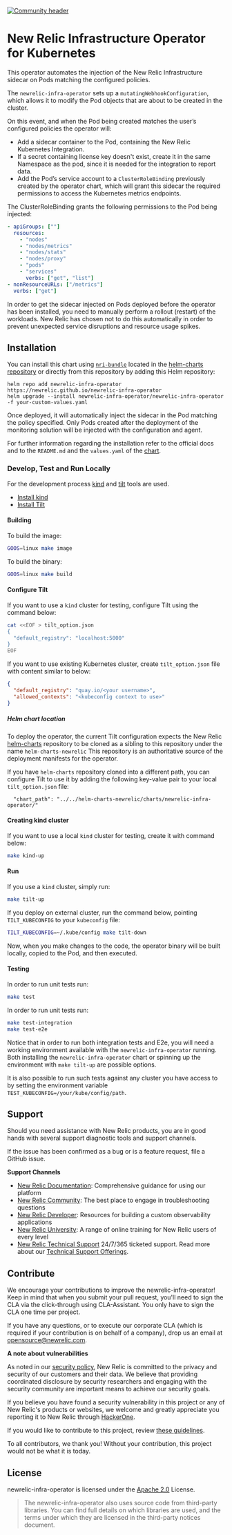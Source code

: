 [![Community header](https://github.com/newrelic/opensource-website/raw/master/src/images/categories/Community_Project.png)](https://opensource.newrelic.com/oss-category/#community-project)

# New Relic Infrastructure Operator for Kubernetes

This operator automates the injection of the New Relic Infrastructure sidecar on Pods matching the configured policies.

The `newrelic-infra-operator` sets up a `mutatingWebhookConfiguration`, which allows it to modify the Pod objects that are
about to be created in the cluster.

On this event, and when the Pod being created matches the user’s configured policies the operator will:

 - Add a sidecar container to the Pod, containing the New Relic Kubernetes Integration.
 - If a secret containing license key doesn't exist, create it in the same Namespace as the pod,
   since it is needed for the integration to report data.
 - Add the Pod’s service account to a `ClusterRoleBinding` previously created by the operator chart, which will grant this
   sidecar the required permissions to access the Kubernetes metrics endpoints. 
   

The ClusterRoleBinding grants the following permissions to the Pod being injected:
```yaml
- apiGroups: [""]
  resources:
    - "nodes"
    - "nodes/metrics"
    - "nodes/stats"
    - "nodes/proxy"
    - "pods"
    - "services"
      verbs: ["get", "list"]
- nonResourceURLs: ["/metrics"]
  verbs: ["get"]
```

In order to get the sidecar injected on Pods deployed before the operator has been installed, you need to manually
perform a rollout (restart) of the workloads. New Relic has chosen not to do this automatically in order to prevent 
unexpected service disruptions and resource usage spikes.

## Installation

You can install this chart using [`nri-bundle`](https://github.com/newrelic/helm-charts/tree/master/charts/nri-bundle) located in the
[helm-charts repository](https://github.com/newrelic/helm-charts) or directly from this repository by adding this Helm repository:

```shell
helm repo add newrelic-infra-operator https://newrelic.github.io/newrelic-infra-operator
helm upgrade --install newrelic-infra-operator/newrelic-infra-operator -f your-custom-values.yaml
```

Once deployed, it will automatically inject the sidecar in the Pod matching the policy specified.
Only Pods created after the deployment of the monitoring solution will be injected with the configuration and agent.

For further information regarding the installation refer to the official docs and to the `README.md` 
and the `values.yaml` of the [chart](https://github.com/newrelic/newrelic-infra-operator/tree/master/charts/newrelic-infra-operator).

### Develop, Test and Run Locally

For the development process [kind](https://kind.sigs.k8s.io) and [tilt](https://tilt.dev/) tools are used.

* [Install kind](https://kind.sigs.k8s.io/docs/user/quick-start/#installation)
* [Install Tilt](https://docs.tilt.dev/install.html)

#### Building

To build the image:
```sh
GOOS=linux make image
```

To build the binary:
```sh
GOOS=linux make build
```

#### Configure Tilt

If you want to use a `kind` cluster for testing, configure Tilt using the command below:

```sh
cat <<EOF > tilt_option.json
{
  "default_registry": "localhost:5000"
}
EOF
```

If you want to use existing Kubernetes cluster, create `tilt_option.json` file with content similar to below:

```json
{
  "default_registry": "quay.io/<your username>",
  "allowed_contexts": "<kubeconfig context to use>"
}
```

##### Helm chart location

To deploy the operator, the current Tilt configuration expects the New Relic 
[helm-charts](https://github.com/newrelic/helm-charts) repository to be
cloned as a sibling to this repository under the name `helm-charts-newrelic`
This repository is an authoritative source of the deployment manifests for the operator.

If you have `helm-charts` repository cloned into a different path, you can configure Tilt to use it by adding the
following key-value pair to your local `tilt_option.json` file:

```
  "chart_path": "../../helm-charts-newrelic/charts/newrelic-infra-operator/"
```

#### Creating kind cluster

If you want to use a local `kind` cluster for testing, create it with command below:

```sh
make kind-up
```

#### Run

If you use a `kind` cluster, simply run:

```sh
make tilt-up
```

If you deploy on external cluster, run the command below, pointing `TILT_KUBECONFIG` to your `kubeconfig` file:

```sh
TILT_KUBECONFIG=~/.kube/config make tilt-down
```

Now, when you make changes to the code, the operator binary will be built locally, copied to the Pod, and then executed.

#### Testing

In order to run unit tests run:
```sh
make test
```
In order to run unit tests run:

```sh
make test-integration
make test-e2e
```

Notice that in order to run both integration tests and E2e, you will need a working environment available with the
`newrelic-infra-operator` running. 
Both installing the `newrelic-infra-operator` chart or spinning up the environment with `make tilt-up` are possible options.

It is also possible to run such tests against any cluster you have access to by setting the environment variable
`TEST_KUBECONFIG=/your/kube/config/path`. 

## Support

Should you need assistance with New Relic products, you are in good hands with several support diagnostic tools and support channels.

If the issue has been confirmed as a bug or is a feature request, file a GitHub issue.

**Support Channels**

* [New Relic Documentation](https://docs.newrelic.com): Comprehensive guidance for using our platform
* [New Relic Community](https://discuss.newrelic.com/t/eks-fargate-integration/148947): The best place to engage in troubleshooting questions
* [New Relic Developer](https://developer.newrelic.com/): Resources for building a custom observability applications
* [New Relic University](https://learn.newrelic.com/): A range of online training for New Relic users of every level
* [New Relic Technical Support](https://support.newrelic.com/) 24/7/365 ticketed support. Read more about our [Technical Support Offerings](https://docs.newrelic.com/docs/licenses/license-information/general-usage-licenses/support-plan).

## Contribute

We encourage your contributions to improve the newrelic-infra-operator! Keep in mind that when you submit your pull request,
you'll need to sign the CLA via the click-through using CLA-Assistant. You only have to sign the CLA one time per 
project.

If you have any questions, or to execute our corporate CLA (which is required if your contribution is on behalf of a
company), drop us an email at opensource@newrelic.com.

**A note about vulnerabilities**

As noted in our [security policy](../../security/policy), New Relic is committed to the privacy and security of our
customers and their data. We believe that providing coordinated disclosure by security researchers and engaging with
the security community are important means to achieve our security goals.

If you believe you have found a security vulnerability in this project or any of New Relic's products or websites,
we welcome and greatly appreciate you reporting it to New Relic through [HackerOne](https://hackerone.com/newrelic).

If you would like to contribute to this project, review [these guidelines](./CONTRIBUTING.md).

To all contributors, we thank you!  Without your contribution, this project would not be what it is today.

## License

newrelic-infra-operator is licensed under the [Apache 2.0](http://apache.org/licenses/LICENSE-2.0.txt) License.

> The newrelic-infra-operator also uses source code from third-party libraries. 
> You can find full details on which libraries are used, and the terms under which they are licensed in the third-party 
> notices document.
